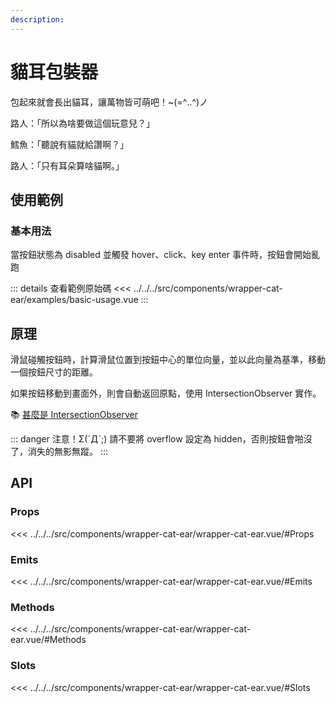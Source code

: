```yaml
---
description: 
---
```


<script setup>
import BasicUsage from '../../../src/components/wrapper-cat-ear/examples/basic-usage.vue'
</script>

# 貓耳包裝器

包起來就會長出貓耳，讓萬物皆可萌吧！~(=^‥^)ノ

路人：「所以為啥要做這個玩意兒？」

鱈魚：「聽說有貓就給讚啊？」

路人：「只有耳朵算啥貓啊。」

## 使用範例

### 基本用法

當按鈕狀態為 disabled 並觸發 hover、click、key enter 事件時，按鈕會開始亂跑

<basic-usage/>

::: details 查看範例原始碼
<<< ../../../src/components/wrapper-cat-ear/examples/basic-usage.vue
:::


## 原理

滑鼠碰觸按鈕時，計算滑鼠位置到按鈕中心的單位向量，並以此向量為基準，移動一個按鈕尺寸的距離。

如果按鈕移動到畫面外，則會自動返回原點，使用 IntersectionObserver 實作。

📚 [甚麼是 IntersectionObserver](https://developer.mozilla.org/zh-CN/docs/Web/API/IntersectionObserver)

::: danger 注意！Σ(ˊДˋ;)
請不要將 overflow 設定為 hidden，否則按鈕會啪沒了，消失的無影無蹤。
:::

## API

### Props

<<< ../../../src/components/wrapper-cat-ear/wrapper-cat-ear.vue/#Props

### Emits

<<< ../../../src/components/wrapper-cat-ear/wrapper-cat-ear.vue/#Emits

### Methods

<<< ../../../src/components/wrapper-cat-ear/wrapper-cat-ear.vue/#Methods

### Slots

<<< ../../../src/components/wrapper-cat-ear/wrapper-cat-ear.vue/#Slots
